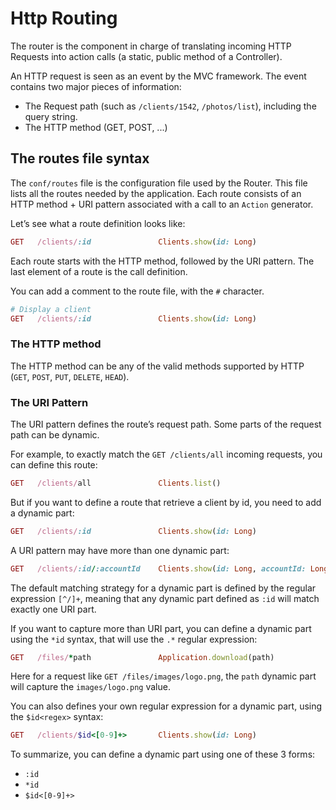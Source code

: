 # Http Routing

The router is the component in charge of translating incoming HTTP Requests into action calls (a static, public method of a Controller).

An HTTP request is seen as an event by the MVC framework. The event contains two major pieces of information:

- The Request path (such as `/clients/1542`, `/photos/list`), including the query string.
- The HTTP method (GET, POST, ...)

## The routes file syntax

The `conf/routes` file is the configuration file used by the Router. This file lists all the routes needed by the application. Each route consists of an HTTP method + URI pattern associated with a call to an `Action` generator.

Let’s see what a route definition looks like:

```ruby
GET   /clients/:id               Clients.show(id: Long)  
```

Each route starts with the HTTP method, followed by the URI pattern. The last element of a route is the call definition.

You can add a comment to the route file, with the `#` character.

```ruby
# Display a client
GET   /clients/:id               Clients.show(id: Long)  
```

### The HTTP method

The HTTP method can be any of the valid methods supported by HTTP (`GET`, `POST`, `PUT`, `DELETE`, `HEAD`).

### The URI Pattern

The URI pattern defines the route’s request path. Some parts of the request path can be dynamic.

For example, to exactly match the `GET /clients/all` incoming requests, you can define this route:

```ruby
GET   /clients/all               Clients.list()
```

But if you want to define a route that retrieve a client by id, you need to add a dynamic part:

```ruby
GET   /clients/:id               Clients.show(id: Long)  
```

A URI pattern may have more than one dynamic part:

```ruby
GET   /clients/:id/:accountId    Clients.show(id: Long, accountId: Long)
```

The default matching strategy for a dynamic part is defined by the regular expression `[^/]+`, meaning that any dynamic part defined as `:id` will match exactly one URI part.

If you want to capture more than URI part, you can define a dynamic part using the `*id` syntax, that will use the `.*` regular expression:

```ruby
GET   /files/*path               Application.download(path)  
```

Here for a request like `GET /files/images/logo.png`, the `path` dynamic part will capture the `images/logo.png` value.

You can also defines your own regular expression for a dynamic part, using the `$id<regex>` syntax:
    
```ruby
GET   /clients/$id<[0-9]+>       Clients.show(id: Long)  
```

To summarize, you can define a dynamic part using one of these 3 forms:

- `:id`
- `*id`
- `$id<[0-9]+>`

 